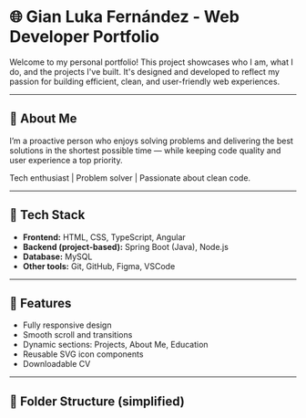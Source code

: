# 🌐 Gian Luka Fernández - Web Developer Portfolio

Welcome to my personal portfolio! This project showcases who I am, what I do, and the projects I've built. It's designed and developed to reflect my passion for building efficient, clean, and user-friendly web experiences.

---

## 📌 About Me

I’m a proactive person who enjoys solving problems and delivering the best solutions in the shortest possible time — while keeping code quality and user experience a top priority.

Tech enthusiast | Problem solver | Passionate about clean code.

---

## 🚀 Tech Stack

- **Frontend:** HTML, CSS, TypeScript, Angular
- **Backend (project-based):** Spring Boot (Java), Node.js
- **Database:** MySQL
- **Other tools:** Git, GitHub, Figma, VSCode

---

## 🎨 Features

- Fully responsive design
- Smooth scroll and transitions
- Dynamic sections: Projects, About Me, Education
- Reusable SVG icon components
- Downloadable CV

---

## 📁 Folder Structure (simplified)


